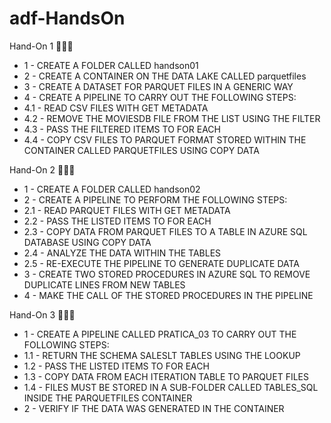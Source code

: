 # adf-HandsOn

Hand-On 1 👩🏾‍💻

- 1 - CREATE A FOLDER CALLED handson01
- 2 - CREATE A CONTAINER ON THE DATA LAKE CALLED parquetfiles
- 3 - CREATE A DATASET FOR PARQUET FILES IN A GENERIC WAY
- 4 - CREATE A PIPELINE TO CARRY OUT THE FOLLOWING STEPS:
- 4.1 - READ CSV FILES WITH GET METADATA
- 4.2 - REMOVE THE MOVIESDB FILE FROM THE LIST USING THE FILTER
- 4.3 - PASS THE FILTERED ITEMS TO FOR EACH
- 4.4 - COPY CSV FILES TO PARQUET FORMAT STORED WITHIN THE CONTAINER CALLED PARQUETFILES USING COPY DATA


Hand-On 2 👩🏾‍💻

- 1 - CREATE A FOLDER CALLED handson02
- 2 - CREATE A PIPELINE TO PERFORM THE FOLLOWING STEPS:
- 2.1 - READ PARQUET FILES WITH GET METADATA
- 2.2 - PASS THE LISTED ITEMS TO FOR EACH
- 2.3 - COPY DATA FROM PARQUET FILES TO A TABLE IN AZURE SQL DATABASE USING COPY DATA
- 2.4 - ANALYZE THE DATA WITHIN THE TABLES
- 2.5 - RE-EXECUTE THE PIPELINE TO GENERATE DUPLICATE DATA
- 3 - CREATE TWO STORED PROCEDURES IN AZURE SQL TO REMOVE DUPLICATE LINES FROM NEW TABLES
- 4 - MAKE THE CALL OF THE STORED PROCEDURES IN THE PIPELINE


Hand-On 3 👩🏾‍💻

- 1 - CREATE A PIPELINE CALLED PRATICA_03 TO CARRY OUT THE FOLLOWING STEPS:
- 1.1 - RETURN THE SCHEMA SALESLT TABLES USING THE LOOKUP
- 1.2 - PASS THE LISTED ITEMS TO FOR EACH
- 1.3 - COPY DATA FROM EACH ITERATION TABLE TO PARQUET FILES
- 1.4 - FILES MUST BE STORED IN A SUB-FOLDER CALLED TABLES_SQL INSIDE THE PARQUETFILES CONTAINER
- 2 - VERIFY IF THE DATA WAS GENERATED IN THE CONTAINER
